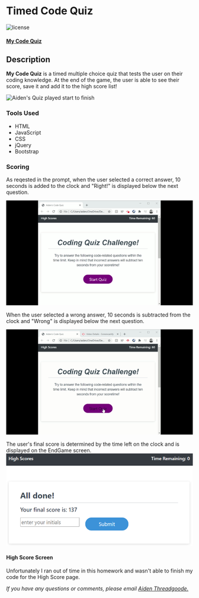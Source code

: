 # Timed Code Quiz
![license](https://img.shields.io/github/license/a-thread/Timed-Code-Quiz)

#### [My Code Quiz](https://a-thread.github.io/Timed-Code-Quiz/)

## Description

**My Code Quiz** is a timed multiple choice quiz that tests the user on their coding knowledge. At the end of the game, the user is able to see their score, save it and add it to the high score list!

![Aiden's Quiz played start to finish](/assets/images/start-to-finish.gif)

### Tools Used
- HTML
- JavaScript
- CSS
- jQuery
- Bootstrap

### Scoring

As reqested in the prompt, when the user selected a correct answer, 10 seconds is added to the clock and "Right!" is displayed below the next question.

![Correct Answer](/assets/images/timer-correct.gif)

When the user selected a wrong answer, 10 seconds is subtracted from the clock and "Wrong" is displayed below the next question.

![Wrong Answer](/assets/images/timer-wrong.gif)

The user's final score is determined by the time left on the clock and is displayed on the EndGame screen. 
![endScreen showing score](/assets/images/endScreen.png)

#### High Score Screen

Unfortunately I ran out of time in this homework and wasn't able to finish my code for the High Score page.

*If you have any questions or comments, please email [Aiden Threadgoode.](mailto:aiden.threadgoode@gmail.com)*
